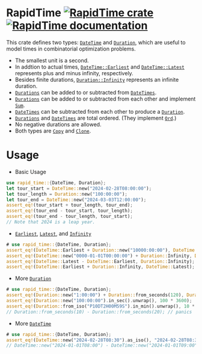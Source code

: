 # RapidTime [![RapidTime crate](https://img.shields.io/crates/v/rapid_time.svg)](https://crates.io/crates/rapid_time) [![RapidTime documentation](https://docs.rs/rapid_time/badge.svg)](https://docs.rs/rapid_time)
This crate defines two types: [`DateTime`](https://docs.rs/rapid_time/latest/rapid_time/enum.DateTime.html) and
[`Duration`](https://docs.rs/rapid_time/latest/rapid_time/enum.Duration.html), which are useful to model times in
combinatorial optimization problems.
* The smallest unit is a second.
* In addtion to actual times,
  [`DateTime::Earliest`](https://docs.rs/rapid_time/latest/rapid_time/enum.DateTime.html#variant.Earliest)
and [`DateTime::Latest`](https://docs.rs/rapid_time/latest/rapid_time/enum.DateTime.html#variant.Latest)
represents plus and minus infinity, respectively.
* Besides finite durations,
  [`Duration::Infinity`](https://docs.rs/rapid_time/latest/rapid_time/enum.Duration.html#variant.Infinity)
represents an infinite duration.
* [`Durations`](https://docs.rs/rapid_time/latest/rapid_time/enum.Duration.html)
can be added to or subtracted from [`DateTimes`](https://docs.rs/rapid_time/latest/rapid_time/enum.DateTime.html).
* [`Durations`](https://docs.rs/rapid_time/latest/rapid_time/enum.Duration.html)
can be added to or subtracted from each other and implement
[`Sum`](https://doc.rust-lang.org/std/iter/trait.Sum.html).
* [`DateTimes`](https://docs.rs/rapid_time/latest/rapid_time/enum.DateTime.html)
can be subtracted from each other to produce a
[`Duration`](https://docs.rs/rapid_time/latest/rapid_time/enum.Duration.html).
* [`Durations`](https://docs.rs/rapid_time/latest/rapid_time/enum.Duration.html)
and [`DateTimes`](https://docs.rs/rapid_time/latest/rapid_time/enum.DateTime.html)
are total ordered. (They implement
[`Ord`](https://doc.rust-lang.org/std/cmp/trait.Ord.html).)
* No negative durations are allowed.
* Both types are [`Copy`](https://doc.rust-lang.org/std/marker/trait.Copy.html)
and [`Clone`](https://doc.rust-lang.org/std/clone/trait.Clone.html).

# Usage

* Basic Usage
```rust
use rapid_time::{DateTime, Duration};
let tour_start = DateTime::new("2024-02-28T08:00:00");
let tour_length = Duration::new("100:00:00");
let tour_end = DateTime::new("2024-03-03T12:00:00");
assert_eq!(tour_start + tour_length, tour_end);
assert_eq!(tour_end - tour_start, tour_length);
assert_eq!(tour_end - tour_length, tour_start);
// Note that 2024 is a leap year.
```

* [`Earliest`](https://docs.rs/rapid_time/latest/rapid_time/enum.DateTime.html#variant.Earliest),
[`Latest`](https://docs.rs/rapid_time/latest/rapid_time/enum.DateTime.html#variant.Latest),
 and [`Infinity`](https://docs.rs/rapid_time/latest/rapid_time/enum.Duration.html#variant.Infinity)
```rust
# use rapid_time::{DateTime, Duration};
assert_eq!(DateTime::Earliest + Duration::new("10000:00:00"), DateTime::Earliest);
assert_eq!(DateTime::new("0000-01-01T00:00:00") + Duration::Infinity, DateTime::Latest);
assert_eq!(DateTime::Latest - DateTime::Earliest, Duration::Infinity);
assert_eq!(DateTime::Earliest + Duration::Infinity, DateTime::Latest);
```

* More [`Duration`](https://docs.rs/rapid_time/latest/rapid_time/enum.Duration.html)
```rust
# use rapid_time::{DateTime, Duration};
assert_eq!(Duration::new("1:00:00") + Duration::from_seconds(120), Duration::new("1:02:00"));
assert_eq!(Duration::new("100:00:00").in_sec().unwrap(), 100 * 3600);
assert_eq!(Duration::from_iso("P10DT2H00M59S").in_min().unwrap(), 10 * 24 * 60 + 2 * 60);
// Duration::from_seconds(10) - Duration::from_seconds(20); // panics
```

* More [`DateTime`](https://docs.rs/rapid_time/latest/rapid_time/enum.DateTime.html)
```rust
# use rapid_time::{DateTime, Duration};
assert_eq!(DateTime::new("2024-02-28T08:30").as_iso(), "2024-02-28T08:30:00");
// DateTime::new("2024-01-01T08:00") - DateTime::new("2024-01-01T09:00"); // panics
```

